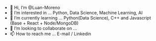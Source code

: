 - 👋 Hi, I’m @Luan-Moreno
- 👀 I’m interested in ... Python, Data Science, Machine Learning, AI
- 🌱 I’m currently learning ... Python(Data Science), C++ and Javascript (Base + React + Node/MongoDB)
- 💞️ I’m looking to collaborate on ...
- 📫 How to reach me ... E-mail / Linkedin

<!---
Luan-Moreno/Luan-Moreno is a ✨ special ✨ repository because its `README.md` (this file) appears on your GitHub profile.
You can click the Preview link to take a look at your changes.
--->
